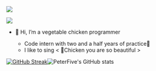 <img src="https://img.shields.io/badge/gitHub-%E8%AE%A9%E8%87%AA%E6%88%91%E4%BB%8B%E7%BB%8D%E5%8F%98%E5%BE%97%E6%9B%B4%E5%A5%BD-brightgreen" />

![](https://img1.baidu.com/it/u=4163694445,4021145866&fm=253&fmt=auto&app=138&f=PNG?w=1234&h=500)



- 👋 Hi, I’m a vegetable chicken programmer  

  - Code intern with two and a half years of practice:eyes:
  - I like to sing < 🐣Chicken you are so beautiful >  
    

  
 
    

[![GitHub Streak](https://github-readme-streak-stats.herokuapp.com?user=PeterFIve&theme=noctis-minimus&hide_border=false)](https://git.io/streak-stats)![PeterFive's GitHub stats](https://github-readme-stats.vercel.app/api?username=PeterFive&show_icons=true&theme=apprentice)

<!---
PeterFive/PeterFive is a ✨ special ✨ repository because its `README.md` (this file) appears on your GitHub profile.
You can click the Preview link to take a look at your changes.
--->
